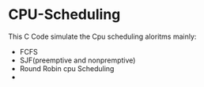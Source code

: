 # CPU-Scheduling

This C Code simulate the Cpu scheduling aloritms mainly:
* FCFS
* SJF(preemptive and nonpremptive)
* Round Robin cpu Scheduling
* 
